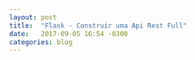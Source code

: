 ```yaml
---
layout: post
title:  "Flask - Construir uma Api Rest Full"
date:   2017-09-05 16:54 -0300
categories: blog
---
```



